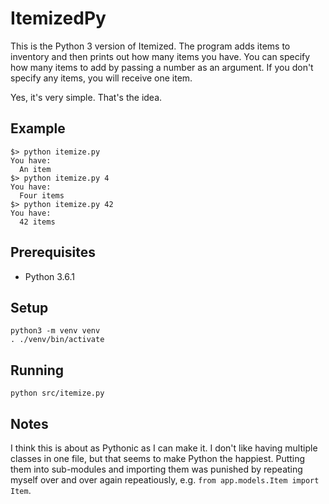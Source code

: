 # ItemizedPy
This is the Python 3 version of Itemized. The program adds items to inventory and then prints out how many items you have. You can specify how many items to add by passing a number as an argument. If you don't specify any items, you will receive one item. 

Yes, it's very simple. That's the idea.

## Example

```
$> python itemize.py
You have:
  An item
$> python itemize.py 4
You have:
  Four items
$> python itemize.py 42
You have: 
  42 items
```

## Prerequisites
- Python 3.6.1

## Setup
    python3 -m venv venv
    . ./venv/bin/activate
    
## Running
    python src/itemize.py

## Notes
I think this is about as Pythonic as I can make it. I don't like having multiple classes in one file, but that seems to make Python the happiest. Putting them into sub-modules and importing them was punished by repeating myself over and over again repeatiously, e.g. `from app.models.Item import Item`.


